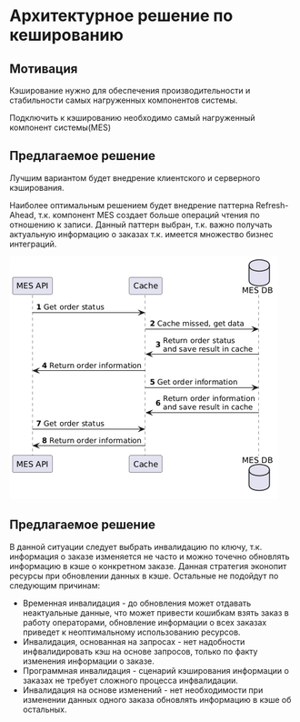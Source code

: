 # Архитектурное решение по кешированию

## Мотивация

Кэширование нужно для обеспечения производительности и стабильности самых нагруженных компонентов системы.

Подключить к кэшированию необходимо самый нагруженный компонент системы(MES)

## Предлагаемое решение

Лучшим вариантом будет внедрение клиентского и серверного кэширования.

Наиболее оптимальным решением будет внедрение паттерна Refresh-Ahead, т.к. компонент MES создает больше операций чтения по отношению к записи. Данный паттерн выбран, т.к. важно получать актуальную информацию о заказах т.к. имеется множество бизнес интеграций.

![Future](./sequence-diagram.png)

## Предлагаемое решение

В данной ситуации следует выбрать инвалидацию по ключу, т.к. информация о заказе изменяется не часто и можно точечно обновлять информацию в кэше о конкретном заказе. Данная стратегия эконопит ресурсы при обновлении данных в кэше.
Остальные не подойдут по следующим причинам:
- Временная инвалидация - до обновления может отдавать неактуальные данные, что может привести кошибкам взять заказ в работу операторами, обновление информации о всех заказах приведет к неоптимальному использованию ресурсов.
- Инвалидация, основанная на запросах - нет надобности инфвалидировать кэш на основе запросов, только по факту изменения информации о заказе.
- Программная инвалидация - сценарий кэширования информации о заказах не требует сложного процесса инфвалидации.
- Инвалидация на основе изменений - нет необходимости при изменении данных одного заказа обновлять информацию в кэше об остальных.